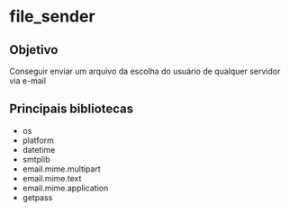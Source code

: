 # file_sender

## Objetivo

Conseguir enviar um arquivo da escolha do usuário de qualquer servidor via e-mail

## Principais bibliotecas

- os
- platform
- datetime
- smtplib
- email.mime.multipart
- email.mime.text
- email.mime.application
- getpass
